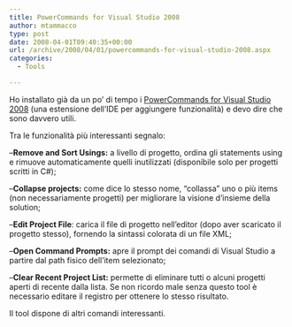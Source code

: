 ```yaml
---
title: PowerCommands for Visual Studio 2008
author: mtammacco
type: post
date: 2008-04-01T09:40:35+00:00
url: /archive/2008/04/01/powercommands-for-visual-studio-2008.aspx
categories:
  - Tools

---
```

Ho installato già da un po&#8217; di tempo i <a href="http://code.msdn.microsoft.com/PowerCommands/Release/ProjectReleases.aspx?ReleaseId=559" target="_blank" rel="noopener">PowerCommands for Visual Studio 2008</a> (una estensione dell&#8217;IDE per aggiungere funzionalità) e devo dire che sono davvero utili. 

Tra le funzionalità più interessanti segnalo:

&#8211;**Remove and Sort Usings:** a livello di progetto, ordina gli statements using e rimuove automaticamente quelli inutilizzati (disponibile solo per progetti scritti in C#);

&#8211;**Collapse projects:** come dice lo stesso nome, &#8220;collassa&#8221; uno o più items (non necessariamente progetti) per migliorare la visione d&#8217;insieme della solution;

&#8211;**Edit Project File**: carica il file di progetto nell&#8217;editor (dopo aver scaricato il progetto stesso), fornendo la sintassi colorata di un file XML;

&#8211;**Open Command Prompts:** apre il prompt dei comandi di Visual Studio a partire dal path fisico dell&#8217;item selezionato;

&#8211;**Clear Recent Project List:** permette di eliminare tutti o alcuni progetti aperti di recente dalla lista. Se non ricordo male senza questo tool è necessario editare il registro per ottenere lo stesso risultato.

Il tool dispone di altri comandi interessanti.